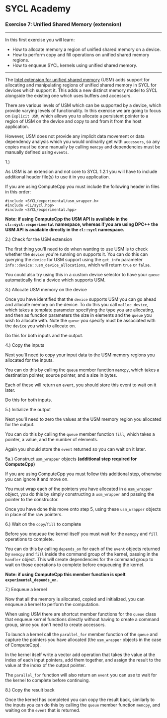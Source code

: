# SYCL Academy

### Exercise 7: Unified Shared Memory (extension)

---

In this first exercise you will learn:
* How to allocate memory a region of unified shared memory on a device.
* How to perform copy and fill operations on unified shared memory regions.
* How to enqueue SYCL kernels using unified shared memory.

---

The [Intel extension for unified shared memory](https://github.com/intel/llvm/blob/sycl/sycl/doc/extensions/USM/USM.adoc)
(USM) adds support for allocating and manipulating regions of unified shared
memory in SYCL for devices which support it. This adds a new distinct memory
model to SYCL alongside the existing one which uses buffers and accessors.

There are various levels of USM which can be supported by a device, which
provide varying levels of functionality. In this exercise we are going to focus
on `Explicit USM`, which allows you to allocate a persistent pointer to a region
of USM on the device and copy to and from it from the host application.

However, USM does not provide any implicit data movement or data dependency
analysis which you would ordinarily get with `accessors`, so any copies must be
done manually by calling `memcpy` and dependencies must be manually defined
using `events`.

1.)

As USM is an extension and not core to SYCL 1.2.1 you will have to include
additional header file(s) to use it in you application.

If you are using ComputeCpp you must include the following header in files in
this order:

```
#include <SYCL/experimental/usm_wrapper.h>
#include <CL/sycl.hpp>
#include <SYCL/experimental.hpp>
```

**Note: if using ComputeCpp the USM API is available in the
`cl::sycl::experimental` namespace, whereas if you are using DPC++ the USM API
is available directly in the `cl::sycl` namespace.**

2.) Check for the USM extension

The first thing you'll need to do when wanting to use USM is to check whether
the `device` you're running on supports it. You can do this can querying the
`device` for USM support using the `get_info` parameter
`info::device::usm_device_allocations`, which will return `true` or `false`.

You could also try using this in a custom device selector to have your `queue`
automatically find a device which supports USM.

3.) Allocate USM memory on the device

Once you have identified that the `device` supports USM you can go ahead and
allocate memory on the device. To do this you call
`malloc_device`, which takes a template parameter specifying the
type you are allocating, and then as function parameters the size in elements
and the `queue` you wish to allocate with. Note the `queue` you specify must be
associated with the `device` you wish to allocate on.

Do this for both inputs and the output.

4.) Copy the inputs

Next you'll need to copy your input data to the USM memory regions you allocated
for the inputs.

You can do this by calling the `queue` member function `memcpy`, which takes a
destination pointer, source pointer, and a size in bytes.

Each of these will return an `event`, you should store this event to wait on it
later.

Do this for both inputs.

5.) Initialize the output

Next you'll need to zero the values at the USM memory region you allocated for
the output.

You can do this by calling the `queue` member function `fill`, which takes a
pointer, a value, and the number of elements.

Again you should store the `event` returned so you can wait on it later.

5a.) Construct `usm_wrapper` objects **(additional step required for
ComputeCpp)**

If you are using ComputeCpp you must follow this additional step, otherwise you
can ignore it and move on.

You must wrap each of the pointers you have allocated in a `usm_wrapper` object,
you do this by simply constructing a `usm_wrapper` and passing the pointer to
the constructor.

Once you have done this move onto step 5, using these `usm_wrapper` objects in
place of the raw pointers.

6.) Wait on the `copy`/`fill` to complete

Before you enqueue the kernel itself you must wait for the `memcpy` and `fill`
operations to complete.

You can do this by calling `depends_on` for each of the `event` objects returned
by `memcpy` and `fill` inside the command group of the kernel, passing in the
`handler` object. This will create dependencies for the command group to wait on
those operations to complete before enqueueing the kernel.

**Note: if using ComputeCpp this member function is spelt
`experimental_depends_on`.**

7.) Enqueue a kernel

Now that all the memory is allocated, copied and initialized, you can enqueue a
kernel to perform the computation.

When using USM there are shortcut member functions for the `queue` class that
enqueue kernel functions directly without having to create a command group,
since you don't need to create accessors.

To launch a kernel call the `parallel_for` member function of the `queue` and
capture the pointers you have allocated (the `usm_wrapper` objects in the case
of ComputeCpp).

In the kernel itself write a vector add operation that takes the value at the
index of each input pointers, add them together, and assign the result to the
value at the index of the output pointer.

The `parallel_for` function will also return an `event` you can use to wait for
the kernel to complete before continuing.

8.) Copy the result back

Once the kernel has completed you can copy the result back, similarly to the
inputs you can do this by calling the `queue` member function `memcpy`, and
waiting on the `event` that is returned.

